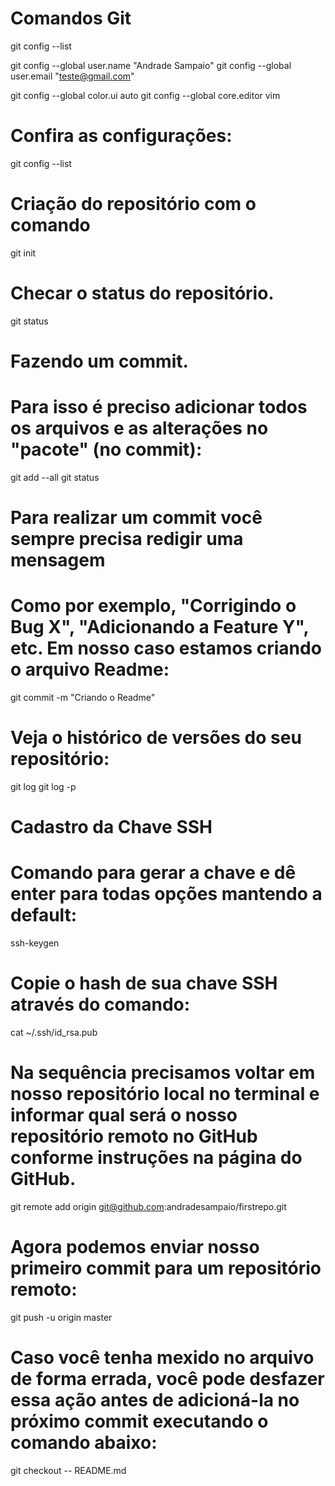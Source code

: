 # Comandos Git
git config --list

git config --global user.name "Andrade Sampaio"
git config --global user.email "teste@gmail.com"

git config --global color.ui auto
git config --global core.editor vim

# Confira as configurações:
git config --list

# Criação do repositório com o comando
git init

# Checar o status do repositório.
git status

# Fazendo um commit. 
# Para isso é preciso adicionar todos os arquivos e as alterações no "pacote" (no commit):
git add --all
git status


# Para realizar um commit você sempre precisa redigir uma mensagem 
# Como por exemplo, "Corrigindo o Bug X", "Adicionando a Feature Y", etc. Em nosso caso estamos criando o arquivo Readme:
git commit -m "Criando o Readme"

# Veja o histórico de versões do seu repositório:
git log
git log -p

# Cadastro da Chave SSH

# Comando para gerar a chave e dê enter para todas opções mantendo a default:
ssh-keygen

# Copie o hash de sua chave SSH através do comando:
cat ~/.ssh/id_rsa.pub

# Na sequência precisamos voltar em nosso repositório local no terminal e informar qual será o nosso repositório remoto no GitHub conforme instruções na página do GitHub.
git remote add origin git@github.com:andradesampaio/firstrepo.git

# Agora podemos enviar nosso primeiro commit para um repositório remoto:
git push -u origin master

# Caso você tenha mexido no arquivo de forma errada, você pode desfazer essa ação antes de adicioná-la no próximo commit executando o comando abaixo:
git checkout -- README.md